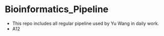 # Bioinformatics_Pipeline 
- This repo includes all regular pipeline used by Yu Wang in daily work. 
- A12
